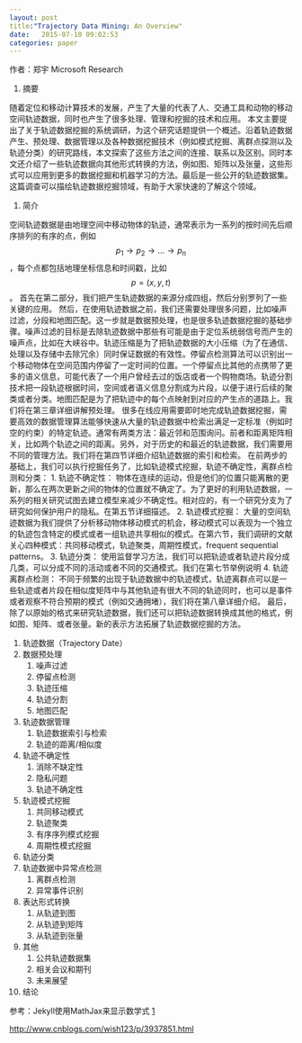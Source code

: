 ```yaml
---
layout: post
title:"Trajectory Data Mining: An Overview"
date:   2015-07-10 09:02:53
categories: paper
---
```


作者：郑宇 Microsoft Research


 1. 摘要

 随着定位和移动计算技术的发展，产生了大量的代表了人、交通工具和动物的移动空间轨迹数据，同时也产生了很多处理、管理和挖掘的技术和应用。
 本文主要提出了关于轨迹数据挖掘的系统调研，为这个研究话题提供一个概述。沿着轨迹数据产生、预处理、数据管理以及各种数据挖掘技术（例如模式挖掘、离群点探测以及轨迹分类）的研究路线，本文探索了这些方法之间的连接、联系以及区别。同时本文还介绍了一些轨迹数据向其他形式转换的方法，例如图、矩阵以及张量，这些形式可以应用到更多的数据挖掘和机器学习的方法。最后是一些公开的轨迹数据集。这篇调查可以描绘轨迹数据挖掘领域，有助于大家快速的了解这个领域。

 1. 简介

 空间轨迹数据是由地理空间中移动物体的轨迹，通常表示为一系列的按时间先后顺序排列的有序的点，例如$$p_1\rightarrow p_2\rightarrow …\rightarrow p_n$$，每个点都包括地理坐标信息和时间戳，比如$$p=(x,y,t)$$。
 首先在第二部分，我们把产生轨迹数据的来源分成四组，然后分别罗列了一些关键的应用。
然后，在使用轨迹数据之前，我们还需要处理很多问题，比如噪声过滤，分段和地图匹配。这一步就是数据预处理，也是很多轨迹数据挖掘的基础步骤。噪声过滤的目标是去除轨迹数据中那些有可能是由于定位系统弱信号而产生的噪声点，比如在大峡谷中。轨迹压缩是为了把轨迹数据的大小压缩（为了在通信、处理以及存储中去除冗余）同时保证数据的有效性。停留点检测算法可以识别出一个移动物体在空间范围内停留了一定时间的位置。一个停留点比其他的点携带了更多的语义信息，可能代表了一个用户曾经去过的饭店或者一个购物商场。轨迹分割技术把一段轨迹根据时间，空间或者语义信息分割成为片段，以便于进行后续的聚类或者分类。地图匹配是为了把轨迹中的每个点映射到对应的产生点的道路上。我们将在第三章详细讲解预处理。
很多在线应用需要即时地完成轨迹数据挖掘，需要高效的数据管理算法能够快速从大量的轨迹数据中检索出满足一定标准（例如时空的约束）的特定轨迹。通常有两类方法：最近邻和范围询问。前者和距离矩阵相关，比如两个轨迹之间的距离。另外，对于历史的和最近的轨迹数据，我们需要用不同的管理方法。我们将在第四节详细介绍轨迹数据的索引和检索。
在前两步的基础上，我们可以执行挖掘任务了，比如轨迹模式挖掘，轨迹不确定性，离群点检测和分类：
	1. 轨迹不确定性：
物体在连续的运动，但是他们的位置只能离散的更新，那么在两次更新之间的物体的位置就不确定了。为了更好的利用轨迹数据，一系列的相关研究试图去建立模型来减少不确定性。相对应的，有一个研究分支为了研究如何保护用户的隐私。在第五节详细描述。
	2. 轨迹模式挖掘：
大量的空间轨迹数据为我们提供了分析移动物体移动模式的机会，移动模式可以表现为一个独立的轨迹包含特定的模式或者一组轨迹共享相似的模式。在第六节，我们调研的文献关心四种模式：共同移动模式，轨迹聚类，周期性模式，frequent sequential patterns。
	3. 轨迹分类：
使用监督学习方法，我们可以把轨迹或者轨迹片段分成几类，可以分成不同的活动或者不同的交通模式。我们在第七节举例说明
	4. 轨迹离群点检测：
不同于频繁的出现于轨迹数据中的轨迹模式，轨迹离群点可以是一些轨迹或者片段在相似度矩阵中与其他轨迹有很大不同的轨迹同时，也可以是事件或者观察不符合预期的模式（例如交通拥堵），我们将在第八章详细介绍。
最后，除了以原始的格式来研究轨迹数据，我们还可以把轨迹数据转换成其他的格式，例如图、矩阵、或者张量。新的表示方法拓展了轨迹数据挖掘的方法。
 1. 轨迹数据（Trajectory Date）
 1. 数据预处理
	 1. 噪声过滤
	 1. 停留点检测
	 1. 轨迹压缩
	 1. 轨迹分割
	 1. 地图匹配
 1. 轨迹数据管理
	 1. 轨迹数据索引与检索
	 1. 轨迹的距离/相似度
 1. 轨迹不确定性
	 1. 消除不缺定性
	 1. 隐私问题
	 1. 轨迹不确定性
 1. 轨迹模式挖掘
	 1. 共同移动模式
	 1. 轨迹聚类
	 1. 有序序列模式挖掘
	 1. 周期性模式挖掘
 1. 轨迹分类
 1. 轨迹数据中异常点检测
	 1. 离群点检测
	 1. 异常事件识别
 1. 表达形式转换
	 1. 从轨迹到图
	 1. 从轨迹到矩阵
	 1. 从轨迹到张量
 1. 其他
	 1. 公共轨迹数据集
	 1. 相关会议和期刊
	 1. 未来展望
 1. 结论


参考：Jekyll使用MathJax来显示数学式 [1]

[1]: http://www.cyukang.com/2013/03/03/try-mathjax.html "Jekyll使用MathJax来显示数学式"
http://www.cnblogs.com/wish123/p/3937851.html


